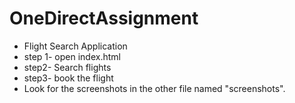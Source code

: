 # OneDirectAssignment
* Flight Search Application  
* step 1- open index.html    
* step2- Search flights    
* step3- book the flight   
* Look for the screenshots in the other file named "screenshots".
